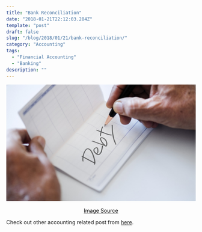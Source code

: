 ```yaml
---
title: "Bank Reconciliation"
date: "2018-01-21T22:12:03.284Z"
template: "post"
draft: false
slug: "/blog/2018/01/21/bank-reconciliation/"
category: "Accounting"
tags:
  - "Financial Accounting"
  - "Banking"
description: ""
---
```


![Bank Reconciliation](/media/pixabay/accounts-receivable.jpg "Bank Reconciliation")
[<center><span style="color:black">Image Source</span></center>](https://pixabay.com/photos/account-america-american-bank-3960036/)



Check out other accounting related post from
[here](https://www.nahidsaikat.com/category/accounting/ "Accounting Post").
